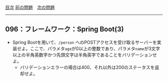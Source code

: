 [目次](../toc.md)
[前の問題](../095/README.md)　[次の問題](../097/README.md)


***
## 096：フレームワーク：Spring Boot(3)
* Spring Bootを用いて、`/person` へのPOSTアクセスを受け取るサーバーを実装せよ。ここで、パラメタ`age`が0以上の整数であり、パラメタ`name`が3文字以上の半角英数字かつ先頭文字は半角英字であることをバリデーションせよ。
    * バリデーションエラーの場合は400、それ以外は200のステータスを返却せよ。

